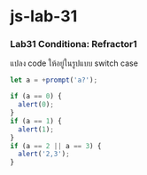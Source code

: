 # js-lab-31
### Lab31 Conditiona: Refractor1
แปลง code ให้อยู่ในรูปแบบ switch case

```JavaScript
let a = +prompt('a?');

if (a == 0) {
  alert(0);
}
if (a == 1) {
  alert(1);
}
if (a == 2 || a == 3) {
  alert('2,3');
}
```

